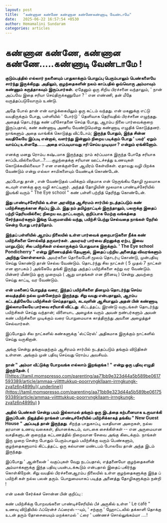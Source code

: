```yaml
---
layout: post
title:  "கண்ணான கண்ணே கண்ணான கண்ணேகண்ணாடி வேண்டாமே"
date:   2025-06-22 16:57:54 +0530
author: Hemamalini Sundaram
categories: articles
---
```


#  கண்ணான கண்ணே, கண்ணான கண்ணே\.....கண்ணாடி வேண்டாமே ! 

**குடும்பத்தில் எல்லார் நலனையும் பாதுகாக்கும் பொறுப்பு பெரும்பாலும் பெண்களையே சார்ந்து
இருக்கிறது. அதிலும், குழந்தைகளின் நலம் காப்பதில் ஒவ்வொரு அம்மாவும் கண்ணும்
கருத்தாகவும் இருப்பார்கள்.** ஏதேனும் ஒரு சிறிய பிரச்சனை வந்தாலும், ' நான் அப்பவே
இதை சரியா செய்திருக்கணுமோ ? ' என எண்ணி, தன் மீதே வருத்தப்படுவோரும் உண்டு.

அதே போல் தான் என் வாழ்க்கையிலும் ஒரு கட்டம் வந்தது. என் மகனுக்கு எட்டு வயதிருக்கும்
போது, பள்ளியில் ' போர்டு ' தெளிவாக தெரிவதில் பிரச்சனை எழுந்தது. அதைத் தொடர்ந்து
கண் பரிசோதனை செய்த போது, ஆரம்ப நிலை பார்வைக்குறை இருப்பதால், கண் கண்ணாடி அணிய
வேண்டுமென்று கண்ணாடி எழுதிக் கொடுத்தனர். நாங்களும் அதை வாங்கிக் கொடுத்து விட்டோம்;
**இருந்த போதும், இந்த சின்ன வயதிலேயே இப்படி என்றால், வளர்ந்து இன்னும் நிறைய படிக்கும்
போது ' பவர்' ஏறும் வாய்ப்பு உள்ளதே......அதை எப்படியாவது சரி செய்ய முடியுமா ?
என்றும் ஏங்கினோம்.**

எனக்கு மனது ரொம்ப கஷ்டமாக இருந்தது; நாம் கர்ப்பமாக இருந்த போதே சரியாக
சாப்பிடவில்லையோ...?.....குழந்தைக்கு சரியான ஊட்டச்சத்து உணவுகள் கொடுக்கவில்லையா ?
என எனக்குள்ளே ஆயிரம் கேள்விகள். ஏதாவது வழி பிறக்க வேண்டும் என்று எல்லா சாமிகளையும்
வேண்டிக் கொண்டேன்.

அப்போது தான் , என் வேண்டுதல் பலிக்கும் விதமாக என் நெருங்கிய தோழி மூலமாக கடவுள்
எனக்கு ஒரு வழி காட்டினார். அந்தத் தோழியின் மூலமாக பாண்டிச்சேரியில் இயங்கி வரும் "
The Eye school " கண் பள்ளி பற்றித் தெரிந்து கொண்டேன்.

**இது பாண்டிச்சேரியில் உள்ள அரவிந்த ஆசிரமம் சார்பில் நடத்தப்படும் கண் பயிற்சிகளுக்கான
சிறப்பு இடம். இது நம் தமிழ்நாட்டில் இருந்தாலும், பலருக்கு இதைப் பற்றி தெரியவில்லை;
நிறைய வடநாட்டவரும், குறிப்பாக மேற்கு வங்கத்தை சேர்ந்தவர்களும் இங்கு பெருமளவில் வந்து,
பயிற்சி பெற்று செல்வதை நாங்கள் நேரில் சென்ற போது பார்த்தோம்.**

**இந்தப் பள்ளியில் ஆரம்ப நிலையில் உள்ள பார்வைக் குறைபாடுகளை நீக்க கண் பயிற்சிகளை
சொல்லித் தருவார்கள். அவரவர் பார்வை திறனுக்கு ஏற்ப, இவை மாறுபடும்; சில பயிற்சிகள்
எல்லாருக்கும் பொதுவாக இருக்கும். ' The Eye school Pondicherry " என்று இணையத்தில்
தேடினால், இதைப் பற்றிய அனைத்து விவரங்களும் அறிந்து கொள்ளலாம்**. அவர்களை தொலைபேசி
மூலம் தொடர்பு கொண்டு, முன்பதிவு செய்து கொண்டு தான் செல்ல வேண்டும். தொடர்ந்து சில
நாட்கள் ( 5 முதல் 7 நாட்கள் என ஞாபகம் ) அங்கேயே தங்கி இருந்து அந்தப் பயிற்சிகளை கற்று
வர வேண்டும். பின்னர் மீண்டும் ஒரு முறையும் ( ஆறு மாதங்கள் என நினைவு ) சென்று அவற்றை
செய்து காட்டி, வர வேண்டும்.

**என் மகனைப் பொறுத்த வரை, இந்தப் பயிற்சிகளை தினமும் தொடர்ந்து செய்ய வைத்ததில் நல்ல
முன்னேற்றம் இருந்தது. சிறு வயது என்பதாலும், ஆரம்ப கட்டத்திலேயே பயிற்சிகள்
செய்ததாலும், கடவுளின் ஆசியாலும் அதன் பின் கண்ணாடி இல்லாமலேயே பார்வை சரியாகி
விட்டது**. கிட்டத்தட்ட இரண்டு வருடங்கள் தொடர்ந்து பயிற்சிகள் செய்து வந்தான்; விளையாட
அழைக்க வரும் அவன் நண்பர்களும் அவன் கண் பயிற்சிகளை முடிக்கும் வரை பொறுமையாக
காத்திருந்து அவனை அழைத்துச் செல்வார்கள்.

இப்போதும் சில நாட்களில் கண்களுக்கு 'ஸ்ட்ரெஸ்' அதிகமாக இருக்கும் நாட்களில் செய்து
வருகிறான்.

அங்கு சென்று தங்குவதற்கும் ஆசிரமம் சார்பில் நடத்தப்படும் தங்கும் விடுதிகள் உள்ளன. அங்கும்
முன் பதிவு செய்வது ரொம்ப அவசியம்.

**நான் " அம்மா வீட்டுக்கு போறவங்க எல்லாம் இறங்குங்க ! " என்று ஒரு பதிவு எழுதி
இருந்தேன். (**
[[https://tamil.momspresso.com/parenting/aa71bb9e323d44a5b589be0617593389/article/ammaa-viittttukkup-poorrvngkllaam-irrngkungk-zya1z6n4899u]{.underline}](https://tamil.momspresso.com/parenting/aa71bb9e323d44a5b589be0617593389/article/ammaa-viittttukkup-poorrvngkllaam-irrngkungk-zya1z6n4899u)
**)**

**அதில் பெண்கள் சென்று பயம் இல்லாமல் தங்கும் ஒரு இடத்தை கற்பனையாக உருவாக்கி இருப்பேன்.
நிஜத்தில் நாங்கள் பாண்டிச்சேரியில் பயிற்சிக்காகத் தங்கிய " New Guest House " அப்படித்
தான் இருந்தது**. சிறந்த பாதுகாப்பு, வசதியான அறைகள், நல்ல தரமான உணவு வகைகள்,
தியானக்கூடம், வாடகை சைக்கிள்கள் -- என அருமையான வசதிகளுடன் குறைந்த கட்டணத்தில்
நிறைவான சேவை அங்கு கிடைக்கும். நாங்கள் இரு முறை சென்ற போதும் பெரும்பாலும்
பயிற்சிக்கு வரும் பெண்களும், குழந்தைகளுமாய் கிட்டத்தட்ட ஒரு கல்யாண மண்டபம் போலவே தான்
அந்த இடம் இருந்தது.

இப்போது ' ஆன்லைன் ' வகுப்புகள் வேறு நடப்பதால், எத்தனையோ குழந்தைகளின் அம்மாக்களுக்கு
இந்த பதிவு பயன்படக்கூடும் என்பதால் இதைப் பகிர்ந்து கொள்கிறேன். சிறு வயதில்
பிரச்சனைஆரம்ப நிலையில் உள்ள குழந்தைகளுக்கு இந்த ப் பயிற்சி கள் நல்ல பலன் தரும்.
பொறுமையாகப் படித்த அனைத்து தோழிகளுக்கும் நன்றி !

என் மகன் சேர்க்கச் சொன்ன பின் குறிப்பு :

கண் பயிற்சிக்கு போறவங்களை பாண்டிச்சேரியில் பீச் அருகில் உள்ள ' Le café " உணவு
விடுதியில் ஃப்ரென்ச் ஃப்ரைஸ் --யும், ' சற்குரு ' ஹோட்டலில் தக்காளி தொக்கு உடன் தரும்
தோசையையும் மறக்காமல் ' ட்ரை ' பண்ணச் சொல்லுங்கம்மா ....!
